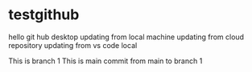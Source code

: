 # testgithub
hello git hub desktop 
updating from local machine
updating from cloud repository
updating from vs code local 

This is branch 1
This is main commit from main to branch 1